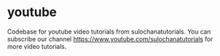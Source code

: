 # youtube
Codebase for youtube video tutorials from sulochanatutorials. You can subscribe our channel https://www.youtube.com/sulochanatutorials for more video tutorials.
